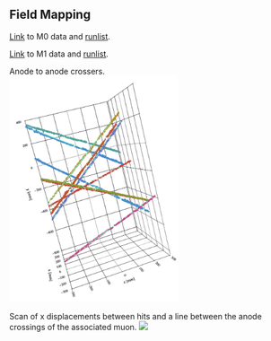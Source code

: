 ## Field Mapping

[Link](https://portal.nersc.gov/project/dune/data/Module0/TPC1+2/dataRuns/evdData/) to M0 data and
[runlist](https://portal.nersc.gov/project/dune/data/Module0/runlist.txt).
<br />

[Link](https://portal.nersc.gov/project/dune/data/Module1/reco/charge_only/) to M1 data and
[runlist](https://portal.nersc.gov/project/dune/data/Module1/runlist.txt).
<br />

Anode to anode crossers. 
<br />
<img src="https://github.com/alexdvornikov/M0/blob/main/AA_Crossers.png" width="300"/>
<br />

Scan of x displacements between hits and a line between the anode crossings of the associated muon. 
<img src="https://github.com/alexdvornikov/M0/blob/main/dx_mod1.gif" width="400"/>
<br />

<!-- <img src="https://github.com/alexdvornikov/M0/blob/main/tpc1.png" width="800"/> -->


